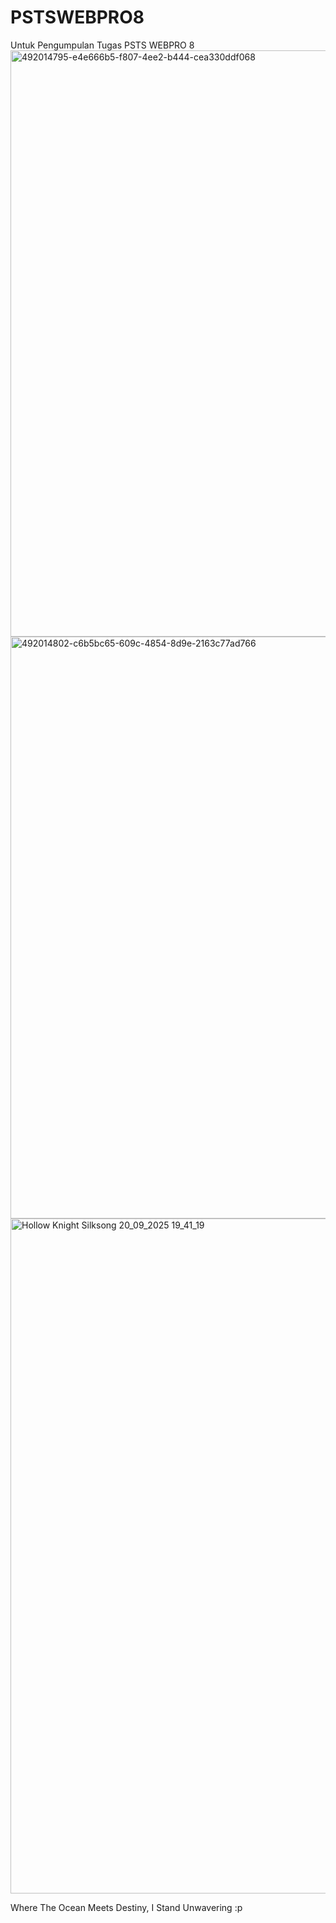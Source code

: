 # PSTSWEBPRO8
Untuk Pengumpulan Tugas PSTS WEBPRO 8
<img width="1919" height="938" alt="492014795-e4e666b5-f807-4ee2-b444-cea330ddf068" src="https://github.com/user-attachments/assets/cb28ad46-3ea0-4e38-bcdd-c38edd8b08b4" />
<img width="1919" height="931" alt="492014802-c6b5bc65-609c-4854-8d9e-2163c77ad766" src="https://github.com/user-attachments/assets/d1523747-b855-4dc1-8198-01e7358ac53c" />
<img width="1920" height="1080" alt="Hollow Knight Silksong 20_09_2025 19_41_19" src="https://github.com/user-attachments/assets/99579c24-fbbf-4369-b374-175e8e736cf0" />

Where The Ocean Meets Destiny, I Stand Unwavering
:p
